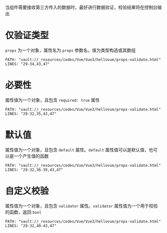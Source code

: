 当组件需要接收第三方传入的数据时，最好进行数据验证，校验结果将在控制台输出

# 仅验证类型

`props` 为一个对象，属性名为 `props` 参数名，值为类型构造或其数组

```embed-html
PATH: "vault://_resources/codes/Vue/Vue3/hellovue/props-validate.html"
LINES: "29-34,43,47"
```

# 必要性

属性值为一个对象，且包含 `required: true` 属性

```embed-html
PATH: "vault://_resources/codes/Vue/Vue3/hellovue/props-validate.html"
LINES: "29-32,35,43,47"
```

# 默认值

属性值为一个对象，且包含 `default` 属性。`default` 属性值可以是默认值，也可以是一个产生值的函数

```embed-html
PATH: "vault://_resources/codes/Vue/Vue3/hellovue/props-validate.html"
LINES: "29-32,36-39,43,47"
```

# 自定义校验

属性值为一个对象，且包含 `validator` 属性。`validator` 属性值为一个用于校验的函数，返回 `bool`

```embed-html
PATH: "vault://_resources/codes/Vue/Vue3/hellovue/props-validate.html"
LINES: "29-32,40-43,47"
```

